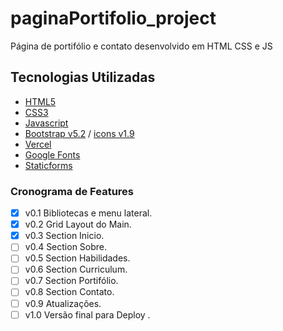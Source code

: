 # paginaPortifolio_project
Página de portifólio e contato desenvolvido em HTML CSS e JS 

## Tecnologias Utilizadas
- [HTML5](https://www.w3c.br/pub/Cursos/CursoHTML5/html5-web.pdf)
- [CSS3](https://developer.mozilla.org/pt-BR/docs/Web/CSS)
- [Javascript](https://developer.mozilla.org/en-US/docs/Web/JavaScript)
- [Bootstrap v5.2](https://getbootstrap.com/)  / [icons v1.9](https://icons.getbootstrap.com/)
- [Vercel](https://vercel.com/)
- [Google Fonts](https://fonts.google.com/about)
- [Staticforms](https://www.staticforms.xyz/)


### Cronograma de Features  

- [X] v0.1 Bibliotecas e menu lateral.
- [X] v0.2 Grid Layout do Main.
- [X] v0.3 Section Inicio.
- [ ] v0.4 Section Sobre.
- [ ] v0.5 Section Habilidades.
- [ ] v0.6 Section Curriculum.
- [ ] v0.7 Section Portifólio.
- [ ] v0.8 Section Contato.
- [ ] v0.9 Atualizações.
- [ ] v1.0 Versão final para Deploy .
